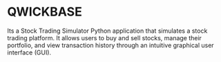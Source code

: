 # QWICKBASE
Its a Stock Trading Simulator Python application that simulates a stock trading platform. It allows users to buy and sell stocks, manage their portfolio, and view transaction history through an intuitive graphical user interface (GUI). 

